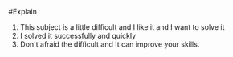 #Explain
1. This subject is a little difficult and I like it and I want to solve it 
2. I solved it successfully and quickly
3. Don't afraid the difficult and It can improve your skills.